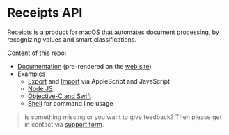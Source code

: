 # Receipts API
[Receipts](https://www.receipts-app.com) is a product for macOS that automates document processing, by recognizing values and smart classifications.

Content of this repo:

- [Documentation](docs/index.md) (pre-rendered on the [web site](https://www.receipts-app.com/help/api.html))
- Examples
  - [Export](export) and [Import](import) via AppleScript and JavaScript
  - [Node JS](nodejs)
  - [Objective-C and Swift](objc)
  - [Shell](sh) for command line usage

>  Is something missing or you want to give feedback? Then please get in contact via [support form](https://www.receipts-app.com/support.html).